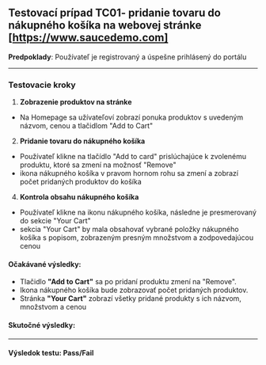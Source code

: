 
## Testovací prípad TC01- pridanie tovaru do nákupného košíka na webovej stránke [https://www.saucedemo.com]

**Predpoklady**: Používateľ je registrovaný a úspešne prihlásený do portálu

---

### Testovacie kroky

1. **Zobrazenie produktov na stránke**
- Na Homepage sa užívateľoví zobrazí ponuka produktov s uvedeným názvom, cenou a tlačidlom "Add to Cart"

2. **Pridanie tovaru do nákupného košíka**
- Používateľ klikne na tlačídlo "Add to card" prislúchajúce k zvolenému produktu, ktoré sa zmení na možnosť "Remove"
- ikona nákupného košíka v pravom hornom rohu sa zmení a zobrazí počet pridaných produktov do košíka

4. **Kontrola obsahu nákupného košíka**
- Používateľ klikne na ikonu nákupného košíka, následne je presmerovaný do sekcie "Your Cart"
- sekcia "Your Cart" by mala obsahovať vybrané položky nákupného košíka s popisom, zobrazeným presným množstvom a zodpovedajúcou cenou

#### Očakávané výsledky:
- Tlačidlo **"Add to Cart"** sa po pridaní produktu zmení na "Remove".
- Ikona nákupného košíka bude zobrazovať počet pridaných produktov.
- Stránka **"Your Cart"** zobrazí všetky pridané produkty s ich názvom, množstvom a cenou

#### Skutočné výsledky:

---



#### Výsledok testu: Pass/Fail



